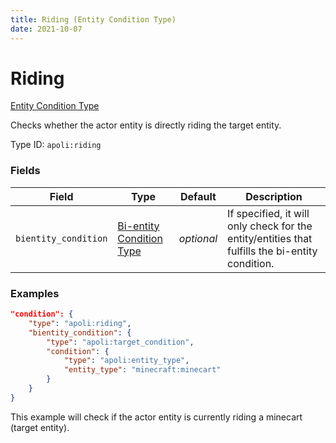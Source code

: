 ```yaml
---
title: Riding (Entity Condition Type)
date: 2021-10-07
---
```


# Riding

[Entity Condition Type](../entity_condition_types.md)

Checks whether the actor entity is directly riding the target entity.

Type ID: `apoli:riding`


### Fields

Field | Type | Default | Description
------|------|---------|-------------
`bientity_condition` | [Bi-entity Condition Type](../bientity_condition_types.md) | _optional_ | If specified, it will only check for the entity/entities that fulfills the bi-entity condition.


### Examples

```json
"condition": {
    "type": "apoli:riding",
    "bientity_condition": {
        "type": "apoli:target_condition",
        "condition": {
            "type": "apoli:entity_type",
            "entity_type": "minecraft:minecart"
        }
    }
}
```

This example will check if the actor entity is currently riding a minecart (target entity).
